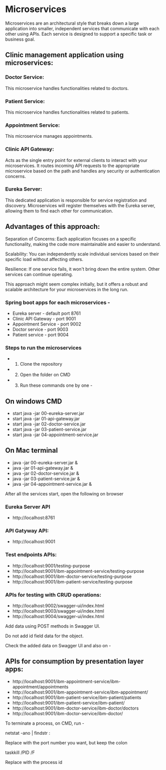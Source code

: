 # Microservices 

Microservices are an architectural style that breaks down a large application into smaller, independent services that communicate with each other using APIs. Each service is designed to support a specific task or business goal. 

## Clinic management application using microservices: 

### Doctor Service: 
This microservice handles functionalities related to doctors.

### Patient Service: 
This microservice handles functionalities related to patients.

### Appointment Service: 
This microservice manages appointments.

### Clinic API Gateway: 
Acts as the single entry point for external clients to interact with your microservices. It routes incoming API requests to the appropriate microservice based on the path and handles any security or authentication concerns.

### Eureka Server: 
This dedicated application is responsible for service registration and discovery. Microservices will register themselves with the Eureka server, allowing them to find each other for communication.

## Advantages of this approach:

Separation of Concerns: Each application focuses on a specific functionality, making the code more maintainable and easier to understand.

Scalability: You can independently scale individual services based on their specific load without affecting others.

Resilience: If one service fails, it won't bring down the entire system. Other services can continue operating.

This approach might seem complex initially, but it offers a robust and scalable architecture for your microservices in the long run.

### Spring boot apps for each microservices - 

- Eureka server - default port 8761 
- Clinic API Gateway - port 9001 
- Appointment Service - port 9002 
- Doctor service - port 9003 
- Patient service - port 9004 

### Steps to run the microservices 

- 1. Clone the repository 
- 2. Open the folder on CMD 
- 3. Run these commands one by one - 

## On windows CMD 
- start java -jar 00-eureka-server.jar 
- start java -jar 01-api-gateway.jar 
- start java -jar 02-doctor-service.jar 
- start java -jar 03-patient-service.jar 
- start java -jar 04-appointment-service.jar 

## On Mac terminal  
- java -jar 00-eureka-server.jar & 
- java -jar 01-api-gateway.jar & 
- java -jar 02-doctor-service.jar & 
- java -jar 03-patient-service.jar & 
- java -jar 04-appointment-service.jar & 

After all the services start, open the following on browser 

### Eureka Server API  
- http://localhost:8761 

### API Gatyway API: 
- http://localhost:9001 

### Test endpoints APIs:  
- http://localhost:9001/testing-purpose
- http://localhost:9001/ibm-appointment-service/testing-purpose
- http://localhost:9001/ibm-doctor-service/testing-purpose
- http://localhost:9001/ibm-patient-service/testing-purpose

### APIs for testing with CRUD operations: 
- http://localhost:9002/swagger-ui/index.html
- http://localhost:9003/swagger-ui/index.html
- http://localhost:9004/swagger-ui/index.html

Add data using POST methods in Swagger UI. 

Do not add id field data for the object.

Check the added data on Swagger UI and also on - 

## APIs for consumption by presentation layer apps: 
- http://localhost:9001/ibm-appointment-service/ibm-appointment/appointments
- http://localhost:9001/ibm-appointment-service/ibm-appointment/<other endpoints>
- http://localhost:9001/ibm-patient-service/ibm-patient/patients
- http://localhost:9001/ibm-patient-service/ibm-patient/<other endpoints>
- http://localhost:9001/ibm-doctor-service/ibm-doctor/doctors
- http://localhost:9001/ibm-doctor-service/ibm-doctor/<other endpoints>




To terminate a process, on CMD, run - 

netstat -ano | findstr :<PORT>

Replace <PORT> with the port number you want, but keep the colon

taskkill /PID <PID> /F

Replace <PID> with the process id 













